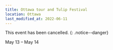 ```yaml
---
title: Ottawa tour and Tulip Festival
location: Ottawa
last_modified_at: 2022-06-11
---
```


This event has been cancelled.
{: .notice--danger}

May 13 – May 14
